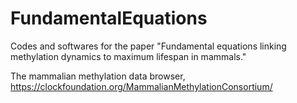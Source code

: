 # FundamentalEquations

Codes and softwares for the paper "Fundamental equations linking methylation dynamics to maximum lifespan in mammals."

The mammalian methylation data browser, https://clockfoundation.org/MammalianMethylationConsortium/


